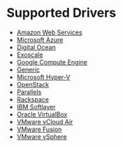 <!--[metadata]>
+++
title = "Drivers"
description = "Reference for drivers Docker Machine supports"
keywords = ["machine, drivers, supports"]
[menu.main]
parent="smn_machine_ref"
identifier="smn_machine_drivers"
+++
<![end-metadata]-->

# Supported Drivers

* [Amazon Web Services](aws.md)
* [Microsoft Azure](azure.md)
* [Digital Ocean](digital-ocean.md)
* [Exoscale](exoscale.md)
* [Google Compute Engine](gce.md)
* [Generic](generic.md)
* [Microsoft Hyper-V](hyper-v.md)
* [OpenStack](openstack.md)
* [Parallels](parallels.md)
* [Rackspace](rackspace.md)
* [IBM Softlayer](soft-layer.md)
* [Oracle VirtualBox](virtualbox.md)
* [VMware vCloud Air](vm-cloud.md)
* [VMware Fusion](vm-fusion.md)
* [VMware vSphere](vsphere.md)
